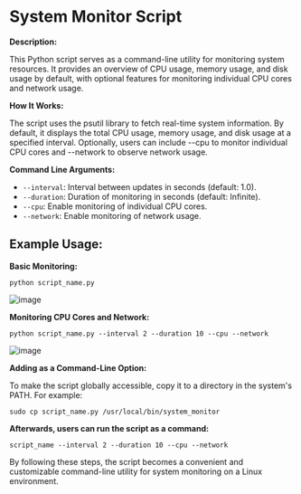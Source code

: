 # System Monitor Script

**Description:**

This Python script serves as a command-line utility for monitoring system resources. It provides an overview of CPU usage, memory usage, and disk usage by default, with optional features for monitoring individual CPU cores and network usage.

**How It Works:**

The script uses the psutil library to fetch real-time system information. By default, it displays the total CPU usage, memory usage, and disk usage at a specified interval. Optionally, users can include --cpu to monitor individual CPU cores and --network to observe network usage.

**Command Line Arguments:**

- `--interval`: Interval between updates in seconds (default: 1.0).
- `--duration`: Duration of monitoring in seconds (default: Infinite).
- `--cpu`: Enable monitoring of individual CPU cores.
- `--network`: Enable monitoring of network usage.

## Example Usage:

**Basic Monitoring:**

    python script_name.py

![image](https://github.com/Kmac907/System-Monitor-Utility/assets/120307903/9ffdbf9b-aac1-40d1-b44f-35f230bb8976)

**Monitoring CPU Cores and Network:**

    python script_name.py --interval 2 --duration 10 --cpu --network
    
![image](https://github.com/Kmac907/System-Monitor-Utility/assets/120307903/3d32d64d-2dff-4799-9314-e8b0ea292d69)
    
**Adding as a Command-Line Option:**

To make the script globally accessible, copy it to a directory in the system's PATH. For example:

    sudo cp script_name.py /usr/local/bin/system_monitor

**Afterwards, users can run the script as a command:**

    script_name --interval 2 --duration 10 --cpu --network

By following these steps, the script becomes a convenient and customizable command-line utility for system monitoring on a Linux environment.
